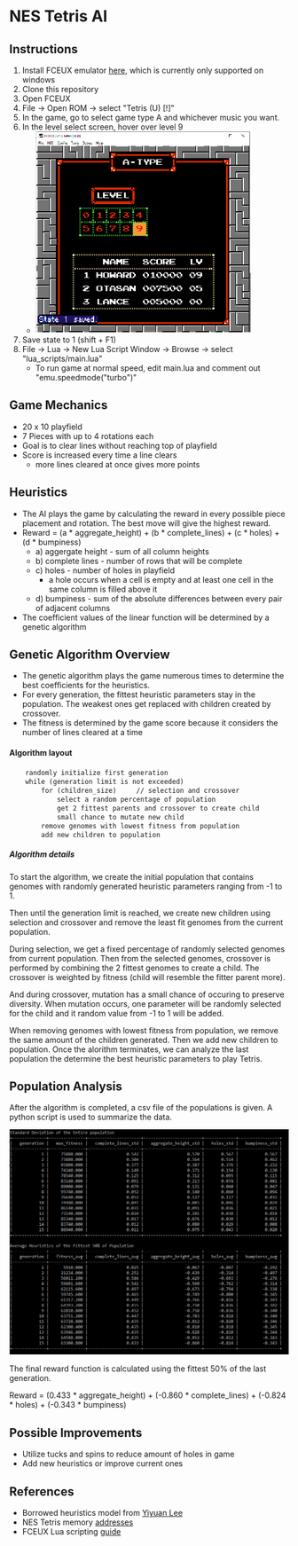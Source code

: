 # NES Tetris AI

## Instructions
1. Install FCEUX emulator [here](http://www.fceux.com/web/download.html), which is currently only supported on windows
2. Clone this repository
3. Open FCEUX
4. File -> Open ROM -> select "Tetris (U) [!]"
5. In the game, go to select game type A and whichever music you want.
6. In the level select screen, hover over level 9   
    * ![tetris level select](/images/save_state_1.png)
7. Save state to 1 (shift + F1)
8. File -> Lua -> New Lua Script Window -> Browse -> select "lua_scripts/main.lua"
    * To run game at normal speed, edit main.lua and comment out "emu.speedmode("turbo")"

## Game Mechanics
* 20 x 10 playfield
* 7 Pieces with up to 4 rotations each
* Goal is to clear lines without reaching top of playfield
* Score is increased every time a line clears
  * more lines cleared at once gives more points

## Heuristics
* The AI plays the game by calculating the reward in every possible piece placement and rotation. The best move will give the highest reward.
* Reward = (a * aggregate_height) + (b * complete_lines) + (c * holes) + (d * bumpiness)
  * a) aggergate height - sum of all column heights
  * b) complete lines - number of rows that will be complete
  * c) holes - number of holes in playfield
    * a hole occurs when a cell is empty and at least one cell in the same column is filled above it
  * d) bumpiness - sum of the absolute differences between every pair of adjacent columns
* The coefficient values of the linear function will be determined by a genetic algorithm

## Genetic Algorithm Overview
* The genetic algorithm plays the game numerous times to determine the best coefficients for the heuristics.
* For every generation, the fittest heuristic parameters stay in the population. The weakest ones get replaced with children created by crossover.
* The fitness is determined by the game score because it considers the number of lines cleared at a time


#### Algorithm layout

        randomly initialize first generation
        while (generation limit is not exceeded)
            for (children_size)     // selection and crossover
                select a random percentage of population
                get 2 fittest parents and crossover to create child
                small chance to mutate new child
            remove genomes with lowest fitness from population
            add new children to population


##### Algorithm details
To start the algorithm, we create the initial population that contains genomes with randomly generated heuristic parameters ranging from -1 to 1.

Then until the generation limit is reached, we create new children using selection and crossover and remove the least fit genomes from the current population.

During selection, we get a fixed percentage of randomly selected genomes from current population. Then from the selected genomes, crossover is performed by combining the 2 fittest genomes to create a child. The crossover is weighted by fitness (child will resemble the fitter parent more).

And during crossover, mutation has a small chance of occuring to preserve diversity. When mutation occurs, one parameter will be randomly selected for the child and it random value from -1 to 1 will be added.

When removing genomes with lowest fitness from population, we remove the same amount of the children generated. Then we add new children to population. Once the alorithm terminates, we can analyze the last population the determine the best heuristic parameters to play Tetris.

## Population Analysis
After the algorithm is completed, a csv file of the populations is given.
A python script is used to summarize the data.

![2 tables of population data](/images/population.PNG)

The final reward function is calculated using the fittest 50% of the last generation.

Reward = (0.433 * aggregate_height) + (-0.860 * complete_lines) + (-0.824 * holes) + (-0.343 * bumpiness)


## Possible Improvements
* Utilize tucks and spins to reduce amount of holes in game
* Add new heuristics or improve current ones

## References
* Borrowed heuristics model from [Yiyuan Lee](https://codemyroad.wordpress.com/2013/04/14/tetris-ai-the-near-perfect-player/)
* NES Tetris memory [addresses](http://www.thealmightyguru.com/Games/Hacking/Wiki/index.php?title=Tetris)
* FCEUX Lua scripting [guide](http://www.fceux.com/web/help/fceux.html?LuaScripting.html)
